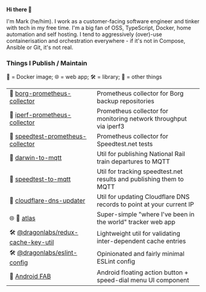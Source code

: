 **Hi there 👋**

I'm Mark (he/him). I work as a customer-facing software engineer and tinker with tech in my free time. I'm a big fan of OSS, TypeScript, Docker, home automation and self hosting. I tend to aggressively (over)-use containerisation and orchestration everywhere - if it's not in Compose, Ansible or Git, it's not real.

### Things I Publish / Maintain

🐳 = Docker image; 🌐 = web app; 🛠️ = library; 🚀 = other things

| | |
|-|-|
| 🐳 [borg-prometheus-collector](https://github.com/markormesher/borg-prometheus-collector) | Prometheus collector for Borg backup repositories |
| 🐳 [iperf-prometheus-collector](https://github.com/markormesher/iperf-prometheus-collector) | Prometheus collector for monitoring network throughput via iperf3 |
| 🐳 [speedtest-prometheus-collector](https://github.com/markormesher/speedtest-prometheus-collector) | Prometheus collector for Speedtest.net tests |
| 🐳 [darwin-to-mqtt](https://github.com/markormesher/darwin-to-mqtt) | Util for publishing National Rail train departures to MQTT |
| 🐳 [speedtest-to-mqtt](https://github.com/markormesher/speedtest-to-mqtt) | Util for tracking speedtest.net results and publishing them to MQTT |
| 🐳 [cloudflare-dns-updater](https://github.com/markormesher/cloudflare-dns-updater) | Util for updating Cloudflare DNS records to point at your current IP |
| 🌐 🐳 [atlas](https://github.com/markormesher/atlas) | Super-simple "where I've been in the world" tracker web app |
| 🛠️ [@dragonlabs/redux-cache-key-util](https://github.com/markormesher/dragonlabs-redux-cache-key-util) | Lightweight util for validating inter-dependent cache entries |
| 🛠️ [@dragonlabs/eslint-config](https://github.com/markormesher/dragonlabs-eslint-config) | Opinionated and fairly minimal ESLint config |
| 🚀 [Android FAB](https://github.com/markormesher/android-fab) | Android floating action button + speed-dial menu UI component |
